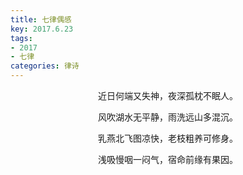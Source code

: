 ```yaml
---
title: 七律偶感
key: 2017.6.23
tags: 
- 2017
- 七律
categories: 律诗
---
```


<p align="center">近日何端又失神，夜深孤枕不眠人。
</p>
<p align="center">风吹湖水无平静，雨洗远山多混沉。
</p>
<p align="center">乳燕北飞图凉快，老枝粗养可修身。
</p>
<p align="center">浅吸慢咽一闷气，宿命前缘有果因。
</p>
